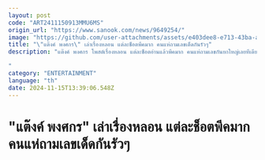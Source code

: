```yaml
---
layout: post
code: "ART2411150913MMU6MS"
origin_url: "https://www.sanook.com/news/9649254/"
image: "https://github.com/user-attachments/assets/e403dee8-e713-43ba-a61d-783745eb066a"
title: "\"แต๊งค์ พงศกร\" เล่าเรื่องหลอน แต่ละช็อตพีคมาก คนแห่ถามเลขเด็ดกันรัวๆ"
description: "แต๊งค์ พงศกร โพสต์เรื่องหลอน แต่ละช็อตอ่านแล้วพีคมาก คนแห่ถามเลขกันยกใหญ่เลยทีเดียว 

"
category: "ENTERTAINMENT"
language: "th"
date: 2024-11-15T13:39:06.548Z
---
```


# "แต๊งค์ พงศกร" เล่าเรื่องหลอน แต่ละช็อตพีคมาก คนแห่ถามเลขเด็ดกันรัวๆ